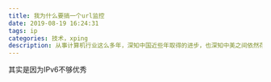 ```yaml
---
title: 我为什么要搞一个url监控
date: 2019-08-19 16:24:31
tags: ip
categories: 技术，xping
description: 从事计算机行业这么多年，深知中国近些年取得的进步，也深知中美之间依然存在不小差距，比如一个小小的url监控服务。在美国有不少个人开发者，工作很简单，只用心做一款产品，包揽产品，美工，开发，运维等工作，但业务做却做的丝毫不差。而中国在公司的大与强上丝毫不输美国，而在业务的小而美上还需要努力追赶，而我就想做这个一个追赶者
---
```


其实是因为IPv6不够优秀
